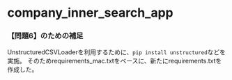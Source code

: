 # company_inner_search_app
### 【問題6】のための補足
UnstructuredCSVLoaderを利用するために、`pip install unstructured`などを実施。
そのためrequirements_mac.txtをベースに、新たにrequirements.txtを作成した。